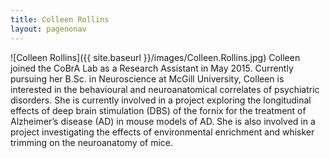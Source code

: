 ```yaml
---
title: Colleen Rollins
layout: pagenonav
---
```

![Colleen Rollins]({{ site.baseurl }}/images/Colleen.Rollins.jpg)
Colleen joined the CoBrA Lab as a Research Assistant in May 2015. Currently pursuing her B.Sc. in Neuroscience at McGill University, Colleen is interested in the behavioural and neuroanatomical correlates of psychiatric disorders. She is currently involved in a project exploring the longitudinal effects of deep brain stimulation (DBS) of the fornix for the treatment of Alzheimer’s disease (AD) in mouse models of AD. She is also involved in a project investigating the effects of environmental enrichment and whisker trimming on the neuroanatomy of mice. 
